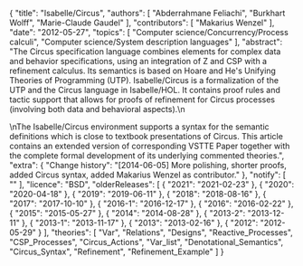 {
    "title": "Isabelle/Circus",
    "authors": [
        "Abderrahmane Feliachi",
        "Burkhart Wolff",
        "Marie-Claude Gaudel"
    ],
    "contributors": [
        "Makarius Wenzel"
    ],
    "date": "2012-05-27",
    "topics": [
        "Computer science/Concurrency/Process calculi",
        "Computer science/System description languages"
    ],
    "abstract": "The Circus specification language combines elements for complex data and behavior specifications, using an integration of Z and CSP with a refinement calculus. Its semantics is based on Hoare and He's Unifying Theories of Programming (UTP). Isabelle/Circus is a formalization of the UTP and the Circus language in Isabelle/HOL. It contains proof rules and tactic support that allows for proofs of refinement for Circus processes (involving both data and behavioral aspects).\n<p>\nThe Isabelle/Circus environment supports a syntax for the semantic definitions which is close to textbook presentations of Circus. This article contains an extended version of corresponding VSTTE Paper together with the complete formal development of its underlying commented theories.",
    "extra": {
        "Change history": "[2014-06-05] More polishing, shorter proofs, added Circus syntax, added Makarius Wenzel as contributor."
    },
    "notify": [
        ""
    ],
    "licence": "BSD",
    "olderReleases": [
        {
            "2021": "2021-02-23"
        },
        {
            "2020": "2020-04-18"
        },
        {
            "2019": "2019-06-11"
        },
        {
            "2018": "2018-08-16"
        },
        {
            "2017": "2017-10-10"
        },
        {
            "2016-1": "2016-12-17"
        },
        {
            "2016": "2016-02-22"
        },
        {
            "2015": "2015-05-27"
        },
        {
            "2014": "2014-08-28"
        },
        {
            "2013-2": "2013-12-11"
        },
        {
            "2013-1": "2013-11-17"
        },
        {
            "2013": "2013-02-16"
        },
        {
            "2012": "2012-05-29"
        }
    ],
    "theories": [
        "Var",
        "Relations",
        "Designs",
        "Reactive_Processes",
        "CSP_Processes",
        "Circus_Actions",
        "Var_list",
        "Denotational_Semantics",
        "Circus_Syntax",
        "Refinement",
        "Refinement_Example"
    ]
}